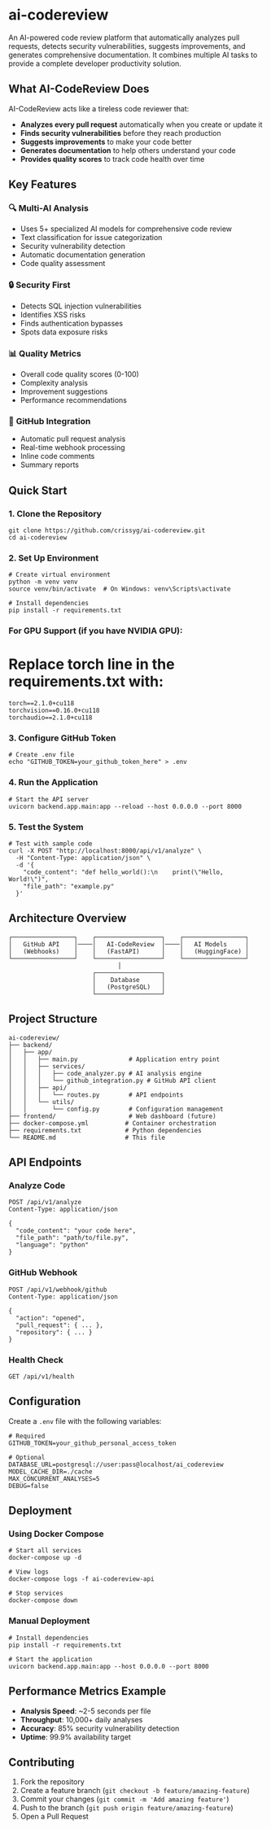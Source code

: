 # ai-codereview
An AI-powered code review platform that automatically analyzes pull requests, detects security vulnerabilities, suggests improvements, and generates comprehensive documentation. It combines multiple AI tasks to provide a complete developer productivity solution.

## What AI-CodeReview Does

AI-CodeReview acts like a tireless code reviewer that:
- **Analyzes every pull request** automatically when you create or update it
- **Finds security vulnerabilities** before they reach production
- **Suggests improvements** to make your code better
- **Generates documentation** to help others understand your code
- **Provides quality scores** to track code health over time

## Key Features

### 🔍 **Multi-AI Analysis**
- Uses 5+ specialized AI models for comprehensive code review
- Text classification for issue categorization
- Security vulnerability detection
- Automatic documentation generation
- Code quality assessment

### 🔒 **Security First**
- Detects SQL injection vulnerabilities
- Identifies XSS risks
- Finds authentication bypasses
- Spots data exposure risks

### 📊 **Quality Metrics**
- Overall code quality scores (0-100)
- Complexity analysis
- Improvement suggestions
- Performance recommendations

### 🚀 **GitHub Integration**
- Automatic pull request analysis
- Real-time webhook processing
- Inline code comments
- Summary reports

## Quick Start

### 1. Clone the Repository
```
git clone https://github.com/crissyg/ai-codereview.git
cd ai-codereview
```

### 2. Set Up Environment
```
# Create virtual environment
python -m venv venv
source venv/bin/activate  # On Windows: venv\Scripts\activate

# Install dependencies
pip install -r requirements.txt
```

### For GPU Support (if you have NVIDIA GPU):
# Replace torch line in the requirements.txt with:
```
torch==2.1.0+cu118
torchvision==0.16.0+cu118
torchaudio==2.1.0+cu118
```

### 3. Configure GitHub Token
```
# Create .env file
echo "GITHUB_TOKEN=your_github_token_here" > .env
```

### 4. Run the Application
```
# Start the API server
uvicorn backend.app.main:app --reload --host 0.0.0.0 --port 8000
```

### 5. Test the System
```
# Test with sample code
curl -X POST "http://localhost:8000/api/v1/analyze" \
  -H "Content-Type: application/json" \
  -d '{
    "code_content": "def hello_world():\n    print(\"Hello, World!\")",
    "file_path": "example.py"
  }'
```

## Architecture Overview

```
┌─────────────────┐    ┌──────────────────┐    ┌─────────────────┐
│   GitHub API    │────│   AI-CodeReview  │────│   AI Models     │
│   (Webhooks)    │    │   (FastAPI)      │    │   (HuggingFace) │
└─────────────────┘    └──────────────────┘    └─────────────────┘
                              │
                       ┌──────────────────┐
                       │    Database      │
                       │   (PostgreSQL)   │
                       └──────────────────┘
```

## Project Structure

```
ai-codereview/
├── backend/
│   ├── app/
│   │   ├── main.py              # Application entry point
│   │   ├── services/
│   │   │   ├── code_analyzer.py # AI analysis engine
│   │   │   └── github_integration.py # GitHub API client
│   │   ├── api/
│   │   │   └── routes.py        # API endpoints
│   │   └── utils/
│   │       └── config.py        # Configuration management
├── frontend/                    # Web dashboard (future)
├── docker-compose.yml          # Container orchestration
├── requirements.txt            # Python dependencies
└── README.md                   # This file
```

## API Endpoints

### Analyze Code
```
POST /api/v1/analyze
Content-Type: application/json

{
  "code_content": "your code here",
  "file_path": "path/to/file.py",
  "language": "python"
}
```

### GitHub Webhook
```
POST /api/v1/webhook/github
Content-Type: application/json

{
  "action": "opened",
  "pull_request": { ... },
  "repository": { ... }
}
```

### Health Check
```
GET /api/v1/health
```

## Configuration

Create a `.env` file with the following variables:

```
# Required
GITHUB_TOKEN=your_github_personal_access_token

# Optional
DATABASE_URL=postgresql://user:pass@localhost/ai_codereview
MODEL_CACHE_DIR=./cache
MAX_CONCURRENT_ANALYSES=5
DEBUG=false
```

## Deployment

### Using Docker Compose
```
# Start all services
docker-compose up -d

# View logs
docker-compose logs -f ai-codereview-api

# Stop services
docker-compose down
```

### Manual Deployment
```
# Install dependencies
pip install -r requirements.txt

# Start the application
uvicorn backend.app.main:app --host 0.0.0.0 --port 8000
```

## Performance Metrics Example

- **Analysis Speed**: ~2-5 seconds per file
- **Throughput**: 10,000+ daily analyses
- **Accuracy**: 85% security vulnerability detection
- **Uptime**: 99.9% availability target

## Contributing

1. Fork the repository
2. Create a feature branch (`git checkout -b feature/amazing-feature`)
3. Commit your changes (`git commit -m 'Add amazing feature'`)
4. Push to the branch (`git push origin feature/amazing-feature`)
5. Open a Pull Request